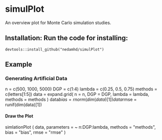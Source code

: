 # simulPlot
An overview plot for Monte Carlo simulation studies.
## Installation: Run the code for installing:
`devtools::install_github("nedamhd/simulPlot")`

## Example
### Generating Artificial Data
 n = c(500, 1000, 5000)
 DGP = c(1:4)
 lambda = c(0.25, 0.5, 0.75)
 methods = c(letters[1:5])
 data = expand.grid(
      n = n,
      DGP = DGP,
      lambda = lambda,
     methods = methods
   )
  data$bias = rnorm(dim(data)[1])
  data$rmse = runif(dim(data)[1])
  #### Draw the Plot
  simlationPlot (
    data,
    parameters = ~ n:DGP:lambda,
   methods = "methods",
    bias = "bias",
    rmse = "rmse"
  )
